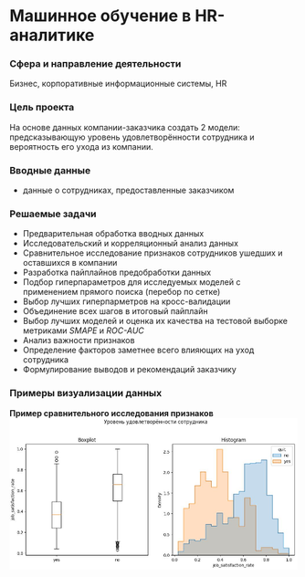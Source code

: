 # Машинное обучение в HR-аналитике

### **Сфера и направление деятельности**

Бизнес, корпоративные информационные системы, HR

### **Цель проекта**

На основе данных компании-заказчика создать 2 модели: предсказывающую уровень удовлетворённости сотрудника и вероятность его ухода из компании.

### **Вводные данные**

  - данные о сотрудниках, предоставленные заказчиком

### **Решаемые задачи**

  - Предварительная обработка вводных данных
  - Исследовательский и корреляционный анализ данных
  - Сравнительное исследование признаков сотрудников ушедших и оставшихся в компании
  - Разработка пайплайнов предобработки данных
  - Подбор гиперпараметров для исследуемых моделей с применением прямого поиска (перебор по сетке)
  - Выбор лучших гиперпарметров на кросс-валидации 
  - Объединение всех шагов в итоговый пайплайн
  - Выбор лучших моделей и оценка их качества на тестовой выборке метриками *SMAPE* и *ROC-AUC*
  - Анализ важности признаков
  - Определение факторов заметнее всего влияющих на уход сотрудника
  - Формулирование выводов и рекомендаций заказчику

### Примеры визуализации данных

**Пример сравнительного исследования признаков**
![Пример сравнительного исследования признаков](https://raw.githubusercontent.com/Gitsmither/hr_analytics/main/images/img.JPG)
